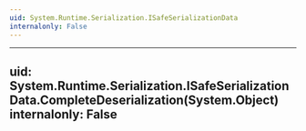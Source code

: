 ```yaml
---
uid: System.Runtime.Serialization.ISafeSerializationData
internalonly: False
---
```


---
uid: System.Runtime.Serialization.ISafeSerializationData.CompleteDeserialization(System.Object)
internalonly: False
---

